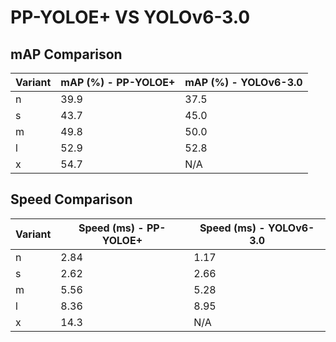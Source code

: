 ---
---

# PP-YOLOE+ VS YOLOv6-3.0

## mAP Comparison

| Variant | mAP (%) - PP-YOLOE+ | mAP (%) - YOLOv6-3.0 |
| ------- | ------------------- | -------------------- |
| n       | 39.9                | 37.5                 |
| s       | 43.7                | 45.0                 |
| m       | 49.8                | 50.0                 |
| l       | 52.9                | 52.8                 |
| x       | 54.7                | N/A                  |

## Speed Comparison

| Variant | Speed (ms) - PP-YOLOE+ | Speed (ms) - YOLOv6-3.0 |
| ------- | ---------------------- | ----------------------- |
| n       | 2.84                   | 1.17                    |
| s       | 2.62                   | 2.66                    |
| m       | 5.56                   | 5.28                    |
| l       | 8.36                   | 8.95                    |
| x       | 14.3                   | N/A                     |
